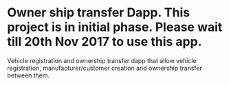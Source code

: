 # Owner ship transfer Dapp. This project is in initial phase. Please wait till 20th Nov 2017 to use this app.
Vehicle registration and ownership transfer dapp that allow vehicle registration, manufacturer/customer creation and ownership transfer between them.

